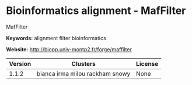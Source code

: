 # Bioinformatics alignment - MafFilter

MafFilter

**Keywords:** alignment filter bioinformatics

**Website:** <http://biopp.univ-montp2.fr/forge/maffilter>

| Version | Clusters | License |
| ------- | -------- | ------- |
| 1.1.2 | bianca irma milou rackham snowy | None |
